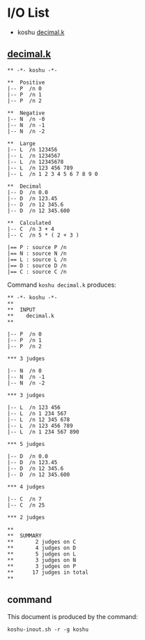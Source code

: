 # I/O List

- koshu [decimal.k](#decimalk)



## [decimal.k](decimal.k)

```
** -*- koshu -*-

**  Positive
|-- P  /n 0
|-- P  /n 1
|-- P  /n 2

**  Negative
|-- N  /n -0
|-- N  /n -1
|-- N  /n -2

**  Large
|-- L  /n 123456
|-- L  /n 1234567
|-- L  /n 12345678
|-- L  /n 123 456 789
|-- L  /n 1 2 3 4 5 6 7 8 9 0

**  Decimal
|-- D  /n 0.0
|-- D  /n 123.45
|-- D  /n 12 345.6
|-- D  /n 12 345.600

**  Calculated
|-- C  /n 3 + 4
|-- C  /n 5 * ( 2 + 3 )

|== P : source P /n
|== N : source N /n
|== L : source L /n
|== D : source D /n
|== C : source C /n
```

Command `koshu decimal.k` produces:

```
** -*- koshu -*-
**
**  INPUT
**    decimal.k
**

|-- P  /n 0
|-- P  /n 1
|-- P  /n 2

*** 3 judges

|-- N  /n 0
|-- N  /n -1
|-- N  /n -2

*** 3 judges

|-- L  /n 123 456
|-- L  /n 1 234 567
|-- L  /n 12 345 678
|-- L  /n 123 456 789
|-- L  /n 1 234 567 890

*** 5 judges

|-- D  /n 0.0
|-- D  /n 123.45
|-- D  /n 12 345.6
|-- D  /n 12 345.600

*** 4 judges

|-- C  /n 7
|-- C  /n 25

*** 2 judges

**
**  SUMMARY
**       2 judges on C
**       4 judges on D
**       5 judges on L
**       3 judges on N
**       3 judges on P
**      17 judges in total
**
```



## command

This document is produced by the command:

```
koshu-inout.sh -r -g koshu
```
